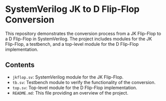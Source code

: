 # SystemVerilog JK to D Flip-Flop Conversion

This repository demonstrates the conversion process from a JK Flip-Flop to a D Flip-Flop in SystemVerilog. The project includes modules for the JK Flip-Flop, a testbench, and a top-level module for the D Flip-Flop implementation.

## Contents

- `jkflop.sv`: SystemVerilog module for the JK Flip-Flop.
- `tb.sv`: Testbench module to verify the functionality of the conversion.
- `top.sv`: Top-level module for the D Flip-Flop implementation.
- `README.md`: This file providing an overview of the project.
